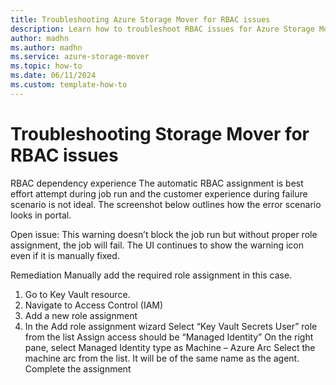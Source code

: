 ```yaml
---
title: Troubleshooting Azure Storage Mover for RBAC issues
description: Learn how to troubleshoot RBAC issues for Azure Storage Mover.
author: madhn
ms.author: madhn
ms.service: azure-storage-mover
ms.topic: how-to
ms.date: 06/11/2024
ms.custom: template-how-to
---
```


<!-- 
!########################################################
STATUS: IN REVIEW

CONTENT: final       

REVIEW Madhuri/Shashank: completed
REVIEW Engineering: reviewed
EDIT PASS: completed

!########################################################
-->

# Troubleshooting Storage Mover for RBAC issues

RBAC dependency experience 
The automatic RBAC assignment is best effort attempt during job run and the customer experience during failure scenario is not ideal. The screenshot below outlines how the error scenario looks in portal.  





Open issue: This warning doesn’t block the job run but without proper role assignment, the job will fail. The UI continues to show the warning icon even if it is manually fixed. 

Remediation 
Manually add the required role assignment in this case.  
1. Go to Key Vault resource.
2. Navigate to Access Control (IAM)
3. Add a new role assignment
4. In the Add role assignment wizard
   Select “Key Vault Secrets User” role from the list
   Assign access should be “Managed Identity”
   On the right pane, select Managed Identity type as Machine – Azure Arc
   Select the machine arc from the list. It will be of the same name as the agent.
   Complete the assignment 
